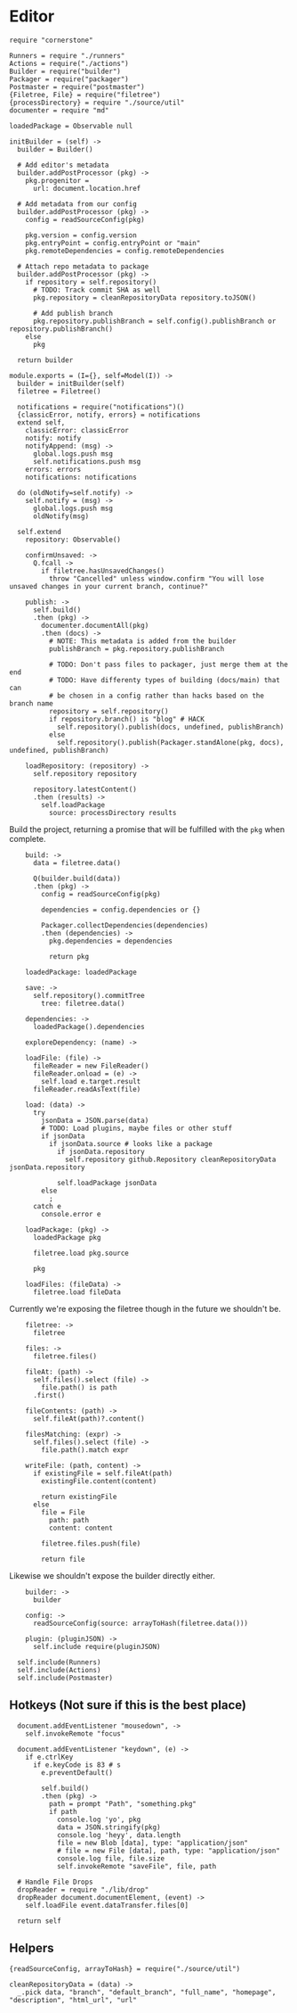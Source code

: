Editor
======

    require "cornerstone"

    Runners = require "./runners"
    Actions = require("./actions")
    Builder = require("builder")
    Packager = require("packager")
    Postmaster = require("postmaster")
    {Filetree, File} = require("filetree")
    {processDirectory} = require "./source/util"
    documenter = require "md"

    loadedPackage = Observable null

    initBuilder = (self) ->
      builder = Builder()

      # Add editor's metadata
      builder.addPostProcessor (pkg) ->
        pkg.progenitor =
          url: document.location.href

      # Add metadata from our config
      builder.addPostProcessor (pkg) ->
        config = readSourceConfig(pkg)

        pkg.version = config.version
        pkg.entryPoint = config.entryPoint or "main"
        pkg.remoteDependencies = config.remoteDependencies

      # Attach repo metadata to package
      builder.addPostProcessor (pkg) ->
        if repository = self.repository()
          # TODO: Track commit SHA as well
          pkg.repository = cleanRepositoryData repository.toJSON()

          # Add publish branch
          pkg.repository.publishBranch = self.config().publishBranch or repository.publishBranch()
        else
          pkg

      return builder

    module.exports = (I={}, self=Model(I)) ->
      builder = initBuilder(self)
      filetree = Filetree()

      notifications = require("notifications")()
      {classicError, notify, errors} = notifications
      extend self,
        classicError: classicError
        notify: notify
        notifyAppend: (msg) ->
          global.logs.push msg
          self.notifications.push msg
        errors: errors
        notifications: notifications

      do (oldNotify=self.notify) ->
        self.notify = (msg) ->
          global.logs.push msg
          oldNotify(msg)

      self.extend
        repository: Observable()

        confirmUnsaved: ->
          Q.fcall ->
            if filetree.hasUnsavedChanges()
              throw "Cancelled" unless window.confirm "You will lose unsaved changes in your current branch, continue?"

        publish: ->
          self.build()
          .then (pkg) ->
            documenter.documentAll(pkg)
            .then (docs) ->
              # NOTE: This metadata is added from the builder
              publishBranch = pkg.repository.publishBranch

              # TODO: Don't pass files to packager, just merge them at the end
              # TODO: Have differenty types of building (docs/main) that can
              # be chosen in a config rather than hacks based on the branch name
              repository = self.repository()
              if repository.branch() is "blog" # HACK
                self.repository().publish(docs, undefined, publishBranch)
              else
                self.repository().publish(Packager.standAlone(pkg, docs), undefined, publishBranch)

        loadRepository: (repository) ->
          self.repository repository

          repository.latestContent()
          .then (results) ->
            self.loadPackage
              source: processDirectory results

Build the project, returning a promise that will be fulfilled with the `pkg`
when complete.

        build: ->
          data = filetree.data()

          Q(builder.build(data))
          .then (pkg) ->
            config = readSourceConfig(pkg)

            dependencies = config.dependencies or {}

            Packager.collectDependencies(dependencies)
            .then (dependencies) ->
              pkg.dependencies = dependencies

              return pkg

        loadedPackage: loadedPackage

        save: ->
          self.repository().commitTree
            tree: filetree.data()

        dependencies: ->
          loadedPackage().dependencies

        exploreDependency: (name) ->

        loadFile: (file) ->
          fileReader = new FileReader()
          fileReader.onload = (e) ->
            self.load e.target.result
          fileReader.readAsText(file)

        load: (data) ->
          try
            jsonData = JSON.parse(data)
            # TODO: Load plugins, maybe files or other stuff
            if jsonData
              if jsonData.source # looks like a package
                if jsonData.repository
                  self.repository github.Repository cleanRepositoryData jsonData.repository

                self.loadPackage jsonData
            else
              ;
          catch e
            console.error e

        loadPackage: (pkg) ->
          loadedPackage pkg

          filetree.load pkg.source

          pkg

        loadFiles: (fileData) ->
          filetree.load fileData

Currently we're exposing the filetree though in the future we shouldn't be.

        filetree: ->
          filetree

        files: ->
          filetree.files()

        fileAt: (path) ->
          self.files().select (file) ->
            file.path() is path
          .first()

        fileContents: (path) ->
          self.fileAt(path)?.content()

        filesMatching: (expr) ->
          self.files().select (file) ->
            file.path().match expr

        writeFile: (path, content) ->
          if existingFile = self.fileAt(path)
            existingFile.content(content)

            return existingFile
          else
            file = File
              path: path
              content: content

            filetree.files.push(file)

            return file

Likewise we shouldn't expose the builder directly either.

        builder: ->
          builder

        config: ->
          readSourceConfig(source: arrayToHash(filetree.data()))

        plugin: (pluginJSON) ->
          self.include require(pluginJSON)

      self.include(Runners)
      self.include(Actions)
      self.include(Postmaster)

Hotkeys (Not sure if this is the best place)
-------

      document.addEventListener "mousedown", ->
        self.invokeRemote "focus"

      document.addEventListener "keydown", (e) ->
        if e.ctrlKey
          if e.keyCode is 83 # s
            e.preventDefault()

            self.build()
            .then (pkg) ->
              path = prompt "Path", "something.pkg"
              if path
                console.log 'yo', pkg
                data = JSON.stringify(pkg)
                console.log 'heyy', data.length
                file = new Blob [data], type: "application/json"
                # file = new File [data], path, type: "application/json"
                console.log file, file.size
                self.invokeRemote "saveFile", file, path

      # Handle File Drops
      dropReader = require "./lib/drop"
      dropReader document.documentElement, (event) ->
        self.loadFile event.dataTransfer.files[0]

      return self

Helpers
-------

    {readSourceConfig, arrayToHash} = require("./source/util")

    cleanRepositoryData = (data) ->
      _.pick data, "branch", "default_branch", "full_name", "homepage", "description", "html_url", "url"

